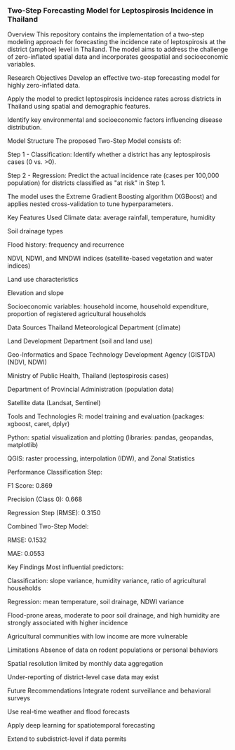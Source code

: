 ### Two-Step Forecasting Model for Leptospirosis Incidence in Thailand
Overview
This repository contains the implementation of a two-step modeling approach for forecasting the incidence rate of leptospirosis at the district (amphoe) level in Thailand. The model aims to address the challenge of zero-inflated spatial data and incorporates geospatial and socioeconomic variables.

Research Objectives
Develop an effective two-step forecasting model for highly zero-inflated data.

Apply the model to predict leptospirosis incidence rates across districts in Thailand using spatial and demographic features.

Identify key environmental and socioeconomic factors influencing disease distribution.

Model Structure
The proposed Two-Step Model consists of:

Step 1 - Classification: Identify whether a district has any leptospirosis cases (0 vs. >0).

Step 2 - Regression: Predict the actual incidence rate (cases per 100,000 population) for districts classified as "at risk" in Step 1.

The model uses the Extreme Gradient Boosting algorithm (XGBoost) and applies nested cross-validation to tune hyperparameters.

Key Features Used
Climate data: average rainfall, temperature, humidity

Soil drainage types

Flood history: frequency and recurrence

NDVI, NDWI, and MNDWI indices (satellite-based vegetation and water indices)

Land use characteristics

Elevation and slope

Socioeconomic variables: household income, household expenditure, proportion of registered agricultural households

Data Sources
Thailand Meteorological Department (climate)

Land Development Department (soil and land use)

Geo-Informatics and Space Technology Development Agency (GISTDA) (NDVI, NDWI)

Ministry of Public Health, Thailand (leptospirosis cases)

Department of Provincial Administration (population data)

Satellite data (Landsat, Sentinel)

Tools and Technologies
R: model training and evaluation (packages: xgboost, caret, dplyr)

Python: spatial visualization and plotting (libraries: pandas, geopandas, matplotlib)

QGIS: raster processing, interpolation (IDW), and Zonal Statistics

Performance
Classification Step:

F1 Score: 0.869

Precision (Class 0): 0.668

Regression Step (RMSE): 0.3150

Combined Two-Step Model:

RMSE: 0.1532

MAE: 0.0553

Key Findings
Most influential predictors:

Classification: slope variance, humidity variance, ratio of agricultural households

Regression: mean temperature, soil drainage, NDWI variance

Flood-prone areas, moderate to poor soil drainage, and high humidity are strongly associated with higher incidence

Agricultural communities with low income are more vulnerable

Limitations
Absence of data on rodent populations or personal behaviors

Spatial resolution limited by monthly data aggregation

Under-reporting of district-level case data may exist

Future Recommendations
Integrate rodent surveillance and behavioral surveys

Use real-time weather and flood forecasts

Apply deep learning for spatiotemporal forecasting

Extend to subdistrict-level if data permits
